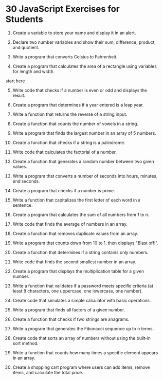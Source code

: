 # 30 JavaScript Exercises for Students

1. Create a variable to store your name and display it in an alert.

2. Declare two number variables and show their sum, difference, product, and quotient.

3. Write a program that converts Celsius to Fahrenheit.

4. Create a program that calculates the area of a rectangle using variables for length and width.


start here

5. Write code that checks if a number is even or odd and displays the result.

6. Create a program that determines if a year entered is a leap year.

7. Write a function that returns the reverse of a string input.

8. Create a function that counts the number of vowels in a string.

9. Write a program that finds the largest number in an array of 5 numbers.

10. Create a function that checks if a string is a palindrome.

11. Write code that calculates the factorial of a number.

12. Create a function that generates a random number between two given values.

13. Write a program that converts a number of seconds into hours, minutes, and seconds.

14. Create a program that checks if a number is prime.

15. Write a function that capitalizes the first letter of each word in a sentence.

16. Create a program that calculates the sum of all numbers from 1 to n.

17. Write code that finds the average of numbers in an array.

18. Create a function that removes duplicate values from an array.

19. Write a program that counts down from 10 to 1, then displays "Blast off!".

20. Create a function that determines if a string contains only numbers.

21. Write code that finds the second smallest number in an array.

22. Create a program that displays the multiplication table for a given number.

23. Write a function that validates if a password meets specific criteria (at least 8 characters, one uppercase, one lowercase, one number).

24. Create code that simulates a simple calculator with basic operations.

25. Write a program that finds all factors of a given number.

26. Create a function that checks if two strings are anagrams.

27. Write a program that generates the Fibonacci sequence up to n terms.

28. Create code that sorts an array of numbers without using the built-in sort method.

29. Write a function that counts how many times a specific element appears in an array.

30. Create a shopping cart program where users can add items, remove items, and calculate the total price.